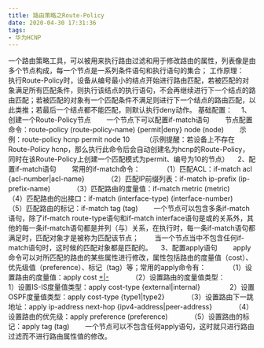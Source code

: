 ```yaml
---
title: 路由策略之Route-Policy
date: 2020-04-30 17:31:36
tags:
- 华为HCNP
---
```

一个路由策略工具，可以被用来执行路由过滤和用于修改路由的属性，列表像是由多个节点构成，每一个节点是一系列条件语句和执行语句的集合；
工作原理：
&#8195;执行Route-Policy时，设备从编号最小的结点开始进行路由匹配，若被匹配的对象满足所有匹配条件，则执行该结点的执行语句，不会再继续进行下一个结点的路由匹配；若被匹配的对象有一个匹配条件不满足则进行下一个结点的路由匹配，以此类推；若最后一个结点都不能匹配，则默认执行deny动作。
基础配置：
&#8195;1、创建一个Route-Policy节点
&#8195;&#8195;一个节点下可以配置if-match语句
&#8195;&#8195;节点配置命令：route-policy (route-policy-name) {permit|deny} node (node)
&#8195;&#8195;示例：route-policy hcnp permit node 10
&#8195;&#8195;（示例提醒：若设备上不存在Route-Policy hcnp，那么执行此命令后会自动创建名为hcnp的Route-Policy，同时在该Route-Policy上创建一个匹配模式为permit、编号为10的节点）<!--more-->
&#8195;2、配置if-match语句
&#8195;&#8195;常用的if-match命令：
&#8195;&#8195;&#8195;（1）匹配ACL：if-match acl {acl-number|acl-name}
&#8195;&#8195;&#8195;（2）匹配IP前缀列表：if-match ip-prefix (ip-prefix-name)
&#8195;&#8195;&#8195;（3）匹配路由的度量值：if-match metric (metric)
&#8195;&#8195;&#8195;（4）匹配路由的出接口：if-match (interface-type) (interface-number)
&#8195;&#8195;&#8195;（5）匹配路由的标记：if-match tag (tag)
&#8195;&#8195;一个节点可以包含多条if-match语句，除了if-match route-type语句和if-match interface语句是或的关系外，其他的每一条if-match语句都是并列（与）关系，在执行时，每一条if-match语句都满足时，匹配对象才是被称为匹配该节点；
&#8195;&#8195;当一个节点当中不包含任何if-match语句时，这时候的匹配对象都是匹配的。
&#8195;3、配置apply语句
&#8195;&#8195;apply命令可以对所匹配的路由的某些属性进行修改，属性包括路由的度量值（cost）、优先级值（preference）、标记（tag）等；常用的apply命令有：
&#8195;&#8195;&#8195;（1）设置路由的度量值：apply cost [+|-](cost)
&#8195;&#8195;&#8195;（2）设置路由的度量值类型：
&#8195;&#8195;&#8195;&#8195;1）设置IS-IS度量值类型：apply cost-type {external|internal}
&#8195;&#8195;&#8195;&#8195;2）设置OSPF度量值类型：apply cost-type {type1|type2}
&#8195;&#8195;&#8195;（3）设置路由下一跳地址：apply ip-address next-hop {ipv4-address|peer-address}
&#8195;&#8195;&#8195;（4）设置路由的优先级：apply preference (preference)
&#8195;&#8195;&#8195;（5）设置路由的标记：apply tag (tag)
&#8195;&#8195;一个节点可以不包含任何apply语句，这时就只进行路由过滤而不进行路由属性值的修改。